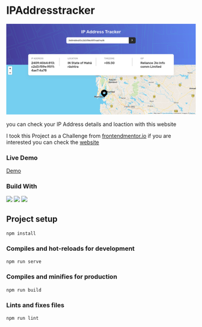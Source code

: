 # IPAddresstracker

<p align="center">
  <img src="src/assets/Screenshot 2021-08-28 at 15-50-11 iptracker.png" alt=" image">
</p>
you can check your IP Address details and loaction with this website

I took this Project as a Challenge from [frontendmentor.io](https://www.frontendmentor.io/solutions)
if you are interested you can check the [website](https://www.frontendmentor.io/solutions)

### Live Demo

[Demo](https://my-ipaddresstracker.netlify.app)

### Build With

<img src = "https://img.shields.io/badge/-CSS3-1572B6?style=flat&logo=css3&logoColor=white"> <img src = "https://img.shields.io/badge/-Vue Js-3fb27f?style=flat&logo=vue3&logoColor=white"> <img src="https://img.shields.io/badge/-Sass-cc6699?style=flat&logo=sass&logoColor=ffffff">

## Project setup

```
npm install
```

### Compiles and hot-reloads for development

```
npm run serve
```

### Compiles and minifies for production

```
npm run build
```

### Lints and fixes files

```
npm run lint
```
